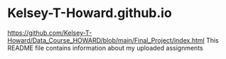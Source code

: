 # Kelsey-T-Howard.github.io

https://github.com/Kelsey-T-Howard/Data_Course_HOWARD/blob/main/Final_Project/index.html
This README file contains information about my uploaded assignments
